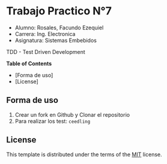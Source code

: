 # Trabajo Practico N°7

+ Alumno: Rosales, Facundo Ezequiel
+ Carrera: Ing. Electronica
+ Asignatura: Sistemas Embebidos

TDD - Test Driven Development

**Table of Contents**

- [Forma de uso]
- [License]

## Forma de uso

1. Crear un fork en Github y Clonar el repositorio
2. Para realizar los test: `ceedling`

## License

This template is distributed under the terms of the [MIT](https://spdx.org/licenses/MIT.html) license.
